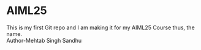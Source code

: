 # AIML25
This is my first Git repo and I am making it for my AIML25 Course thus, the name.
<br>
Author-Mehtab Singh Sandhu
